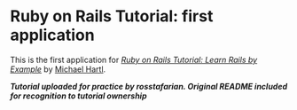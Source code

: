 # Ruby on Rails Tutorial: first application 

This is the first application for
[*Ruby on Rails Tutorial: Learn Rails by Example*](http://railstutorial.org/)
by [Michael Hartl](http://michaelhartl.com/).

***Tutorial uploaded for practice by rosstafarian. Original README included for recognition to tutorial ownership***